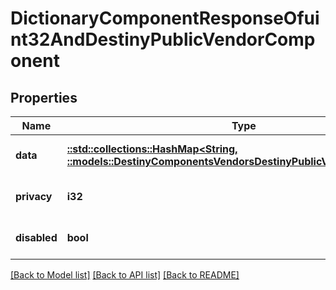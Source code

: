 # DictionaryComponentResponseOfuint32AndDestinyPublicVendorComponent

## Properties
Name | Type | Description | Notes
------------ | ------------- | ------------- | -------------
**data** | [**::std::collections::HashMap<String, ::models::DestinyComponentsVendorsDestinyPublicVendorComponent>**](Destiny.Components.Vendors.DestinyPublicVendorComponent.md) |  | [optional] [default to null]
**privacy** | **i32** |  | [optional] [default to null]
**disabled** | **bool** | If true, this component is disabled. | [optional] [default to null]

[[Back to Model list]](../README.md#documentation-for-models) [[Back to API list]](../README.md#documentation-for-api-endpoints) [[Back to README]](../README.md)


